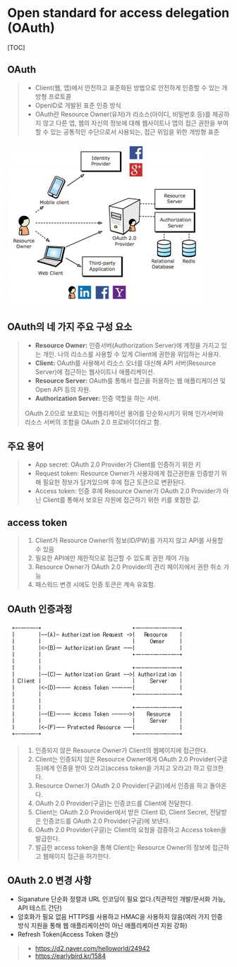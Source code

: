 
# Open standard for access delegation (OAuth)

[TOC]

## OAuth
> - Client(웹, 앱)에서 안전하고 표준화된 방법으로 안전하게 인증할 수 있는 개방형 프로토콜
> - OpenID로 개발된 표준 인증 방식
> - OAuth란 Resource Owner(유저)가 리소스(아이디, 비밀번호 등)를 제공하지 않고 다른 앱, 웹의 자신의 정보에 대해 웹사이트나 앱의 접근 권한을 부여할 수 있는 공통적인 수단으로서 사용되는, 접근 위임을 위한 개방형 표준

![ex_screenshot](./img/oauth_rel.png)

## OAuth의 네 가지 주요 구성 요소
> - **Resource Owner:** 인증서버(Authorization Server)에 계정을 가지고 있는 개인.
>   나의 리소스를 사용할 수 있게 Client에 권한을 위임하는 사용자.
> - **Client:** OAuth를 사용해서 리소스 오너를 대신해 API 서버(Resource Server)에 접근하는 웹사이트나 애플리케이션.
> - **Resource Server:** OAuth를 통해서 접근을 허용하는 웹 애플리케이션 및 Open API 등의 자원.
> - **Authorization Server:** 인증 역할을 하는 서버.
>
> OAuth 2.0으로 보호되는 어플리케이션 용어를 단순화시키기 위해 인가서버와 리소스 서버의 조합을 OAuth 2.0 프로바이더라고 함.
>
## 주요 용어

>- App secret: OAuth 2.0 Provider가 Client를 인증하기 위한 키
>- Request token: Resource Owner가 사용자에게 접근권한을 인증받기 위해 필요한 정보가 담겨있으며 후에 접근 토큰으로 변환된다.
>- Access token: 인증 후에 Resource Owner가 OAuth 2.0 Provider가 아닌 Client를 통해서 보호된 자원에 접근하기 위한 키를 포함한 값.

## access token
> 1. Client가 Resource Owner의 정보(ID/PW)를 가지지 않고 API를 사용할 수 있음
> 2. 필요한 API에만 제한적으로 접근할 수 있도록 권한 제어 가능
> 3. Resource Owner가 OAuth 2.0 Provider의 관리 페이지에서 권한 취소 가능
> 4. 패스워드 변경 시에도 인증 토큰은 계속 유효함.


## OAuth 인증과정
![ex_screenshot](./img/oauth_action.png)

> 1. 인증되지 않은 Resource Owner가 Client의 웹페이지에 접근한다.
> 2. Client는 인증되지 않은 Resource Owner에게 OAuth 2.0 Provider(구글 등)에게 인증을 받아 오라고(access token을 가지고 오라고) 하고 링크한다.
> 3. Resource Owner가 OAuth 2.0 Provider(구글))에서 인증을 하고 돌아온다.
> 4. OAuth 2.0 Provider(구글)는 인증코드를 Client에 전달한다.
> 5. Client는 OAuth 2.0 Provider에서 받은 Client ID, Client Secret, 전달받은 인증코드를 OAuth 2.0 Provider(구글)에 보낸다.
> 6. OAuth 2.0 Provider(구글)는 Client의 요청을 검증하고 Access token을 발급한다.
> 7. 발급한 access token을 통해 Client는 Resource Owner의 정보에 접근하고 웹페이지 접근을 허가한다.

## OAuth 2.0 변경 사항
- Siganature 단순화 정렬과 URL 인코딩이 필요 없다.(직관적인 개발/문서화 가능, API 테스트 간단)
- 암호화가 필요 없음 HTTPS를 사용하고 HMAC을 사용하지 않음(여러 가지 인증 방식 지원을 통해 웹 애플리케이션이 아닌 애플리케이션 지원 강화)
- Refresh Token(Access Token 갱신)




>- https://d2.naver.com/helloworld/24942
>- https://earlybird.kr/1584
